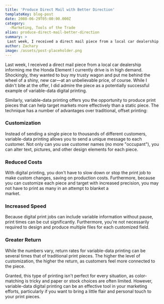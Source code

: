 ```yaml
---
title: 'Produce Direct Mail with Better Direction'
templateKey: blog-post
date: 2008-06-29T05:00:00.000Z
category: 
  -Marketing, Tools of the Trade
alias: produce-direct-mail-better-direction
summary: > 
 Last week, I received a direct mail piece from a local car dealership informing me the Honda Element I currently drive is in high demand. Shockingly, they wanted to buy my trusty wagon and put me behind the wheel of a shiny, new car—at an unbelievable price, of course.
author: Zachary
image: /assets/post-placeholder.png
---
```


Last week, I received a direct mail piece from a local car dealership informing me the Honda Element I currently drive is in high demand. Shockingly, they wanted to buy my trusty wagon and put me behind the wheel of a shiny, new car—at an unbelievable price, of course. While I didn't bite at the offer, I did admire the piece as a potentially successful example of variable-data digital printing.

Similarly, variable-data printing offers you the opportunity to produce print pieces that can help target markets more effectively than a static piece. The technique has a number of advantages over traditional, offset printing:

### Customization

Instead of sending a single piece to thousands of different customers, variable-data printing allows you to send a unique message to each customer. Not only can you use customer names (no more "occupant"), you can alter text, pictures, and other design elements for each piece.

### Reduced Costs

With digital printing, you don't have to slow down or stop the print job to make custom changes, saving on production costs. Furthermore, because you can customize each piece and target with increased precision, you may not have to print as many in an attempt to blanket a  
market.

### Increased Speed

Because digital print jobs can include variable information without pause, print times can be cut significantly. Furthermore, you're not necessarily required to design and produce multiple files for each customized field.

### Greater Return

While the numbers vary, return rates for variable-data printing can be several times that of traditional print pieces. The higher the level of customization, the higher the return, as customers feel more connected to the piece.

Granted, this type of printing isn't perfect for every situation, as color-matching is tricky and paper or stock choices are often limited. However, variable-data digital printing can be an effective tool in your marketing efforts, particularly if you want to bring a little flair and personal touch to your print pieces.